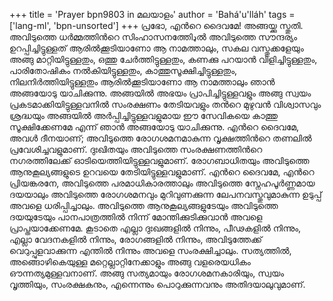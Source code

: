 +++
title = 'Prayer bpn9803 in മലയാളം'
author = 'Bahá'u'lláh'
tags = ['lang-ml', 'bpn-unsorted']
+++
പ്രഭോ, എന്‍റെ ദൈവമേ! അങ്ങയ്ക്കു സ്തുതി. അവിടുത്തെ ധര്‍മ്മത്തിന്‍റെ സിംഹാസനത്തിേډല്‍ അവിടുത്തെ സൗന്ദര്യം ഉറപ്പിച്ചിട്ടുള്ളത് ആരില്‍ക്കൂടിയാണോ ആ നാമത്താലും, സകല വസ്തുക്കളേയും അങ്ങു മാറ്റിയിട്ടുള്ളതും, ഒത്തു ചേര്‍ത്തിട്ടുള്ളതും, കണക്കു പറയാന്‍ വിളിച്ചിട്ടുള്ളതും, പാരിതോഷികം നല്‍കിയിട്ടുള്ളതും, കാത്തുസൂക്ഷിച്ചിട്ടുള്ളതും, നിലനിര്‍ത്തിയിട്ടുള്ളതും ആരില്‍ക്കൂടിയാണോ ആ നാമത്താലും ഞാന്‍ അങ്ങയോടു യാചിക്കുന്നു. അങ്ങയില്‍ അഭയം പ്രാപിച്ചിട്ടുള്ളവളും അങ്ങു സ്വയം പ്രകടമാക്കിയിട്ടുള്ളവനില്‍ സംരക്ഷണം തേടിയവളും തന്‍റെ മുഴുവന്‍ വിശ്വാസവും ശ്രദ്ധയും അങ്ങയില്‍ അര്‍പ്പിച്ചിട്ടുള്ളവളുമായ ഈ സേവികയെ കാത്തു സൂക്ഷിക്കേണമേ എന്ന് ഞാന്‍ അങ്ങയോടു യാചിക്കുന്നു.
എന്‍റെ ദൈവമേ, അവള്‍ ദീനയാണ്; അവിടുത്തെ രോഗശമനമാകുന്ന വൃക്ഷത്തിന്‍റെ തണലില്‍ പ്രവേശിച്ചവളുമാണ്. ദുഃഖിതയും അവിടുത്തെ സംരക്ഷണത്തിന്‍റെ നഗരത്തിലേക്ക് ഓടിയെത്തിയിട്ടുള്ളവളുമാണ്. രോഗബാധിതയും അവിടുത്തെ ആനുകൂല്യങ്ങളുടെ ഉറവയെ തേടിയിട്ടുള്ളവളുമാണ്.
എന്‍റെ ദൈവമേ, എന്‍റെ പ്രിയങ്കരനേ, അവിടുത്തെ പരമാധികാരത്താലും അവിടുത്തെ സ്നേഹപൂര്‍ണ്ണമായ ദയയാലും അവിടുത്തെ രോഗശമനവും മുറിവുണക്കുന്ന ലേപനവസ്തുവുമാകുന്ന ഉടുപ്പ് അവളെ ധരിപ്പിച്ചാലും. അവിടുത്തെ ആനുകൂല്യങ്ങളുടേയും അവിടുത്തെ ദയയുടേയും പാനപാത്രത്തില്‍ നിന്ന് മോന്തിക്കുടിക്കുവാന്‍ അവളെ പ്രാപ്തയാക്കേണമേ. കൂടാതെ എല്ലാ ദുഃഖങ്ങളില്‍ നിന്നും, പീഢകളില്‍ നിന്നും, എല്ലാ വേദനകളില്‍ നിന്നും, രോഗങ്ങളില്‍ നിന്നും, അവിടുത്തേക്ക് വെറുപ്പുളവാക്കുന്ന എന്തില്‍ നിന്നും അവളെ സംരക്ഷിച്ചാലും.
സത്യത്തില്‍, അങ്ങൊഴികെയുള്ള മറ്റെല്ലാറ്റിനേക്കാളും അങ്ങു വളരെയധികം ഔന്നത്യമുള്ളവനാണ്. അങ്ങു സത്യമായും രോഗശമനകാരിയും, സ്വയം വൃത്തിയും, സംരക്ഷകനും, എന്നെന്നും പൊറുക്കുന്നവനും അതിദയാലുവുമാണ്.
